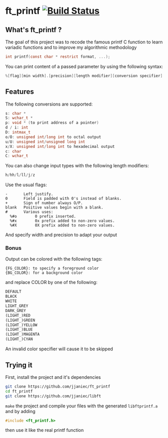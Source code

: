 # ft_printf [![Build Status](https://travis-ci.org/jjaniec/ft_printf.svg?branch=master)](https://travis-ci.org/jjaniec/ft_printf)

## What's ft_printf ?

The goal of this project was to recode the famous printf C function to learn variadic functions and to improve my algorithmic methodology
```c
int printf(const char * restrict format, ...);
```

You can print content of a passed parameter by using the following syntax:
```c
%[flag][min width].[precision][length modifier][conversion specifier]
```

## Features

The following conversions are supported:
```c
s: char *
S: wchar_t *
p: void * (to print address of a pointer)
d / i: int
D: intmax_t
o/O: unsigned int/long int to octal output
u/U: unsigned int/unsigned long int
x/X: unsigned int/long int to hexadecimal output
c: char
C: wchar_t
```

You can also change input types with the following length modifiers:
```c
h/hh/l/ll/j/z
```

Use the usual flags:
```text
-       Left justify.
0       Field is padded with 0's instead of blanks.
+       Sign of number always O/P.
blank   Positive values begin with a blank.
#       Various uses:
  %#o        0 prefix inserted.
  %#x        0x prefix added to non-zero values.
  %#X        0X prefix added to non-zero values.
```

And specify width and precision to adapt your output

### Bonus

Output can be colored with the following tags:
```text
{FG_COLOR}: to specify a foreground color
{BG_COLOR}: for a background color
```
and replace COLOR by one of the following:
```python
DEFAULT
BLACK
WHITE
LIGHT_GREY
DARK_GREY
(LIGHT_)RED
(LIGHT_)GREEN
(LIGHT_)YELLOW
(LIGHT_)BLUE
(LIGHT_)MAGENTA
(LIGHT_)CYAN
```

An invalid color specifier will cause it to be skipped

## Trying it

First, install the project and it's dependencies
```sh
git clone https://github.com/jjaniec/ft_printf
cd ft_printf
git clone https://github.com/jjaniec/libft
```

`make` the project and compile your files with the generated ```libftprintf.a``` and by adding
```c
#include <ft_printf.h>
```
then use it like the real printf function
